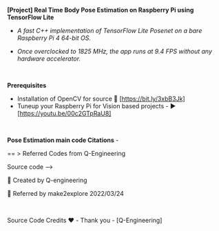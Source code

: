 **[Project] Real Time Body Pose Estimation on Raspberry Pi using TensorFlow Lite**

-  <em> A fast C++ implementation of TensorFlow Lite Posenet on a bare Raspberry Pi 4 64-bit OS.</em>  

-  <em> Once overclocked to 1825 MHz, the app runs at 9.4 FPS without any hardware accelerator. </em> 

<br>  

**Prerequisites**  
- Installation of OpenCV for source                    🔗  [https://bit.ly/3xbB3Jk]
- Tuneup your Raspberry Pi for Vision based projects - ▶️  [https://youtu.be/00c2GTpRaU8]  

<br>

**Pose Estimation main code Citations** -  
  
== > Referred Codes from Q-Engineering  
  
Source code -->   

📎 Created by Q-engineering  
    
📎 Referred by make2explore 2022/03/24  

<br>  
  
Source Code Credits ❤️ -  Thank you - [Q-Engineering]  